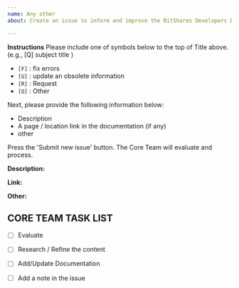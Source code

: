```yaml
---
name: Any other
about: Create an issue to inform and improve the BitShares Developers Documentation.

---
```


**Instructions**
Please include one of symbols below to the top of Title above. (e.g., [Q] subject title  )

- `[F]` : fix errors
- `[U]` : update an obsolete information
- `[R]` : Request
- `[O]` : Other

Next, please provide the following information below:

* Description 
* A page / location link in the documentation (if any)
* other

Press the 'Submit new issue' button. The Core Team will evaluate and process.

**Description:**

**Link:**

**Other:**


## CORE TEAM TASK LIST
- [ ] Evaluate 
- [ ] Research / Refine the content
- [ ] Add/Update Documentation
- [ ] Add a note in the issue


